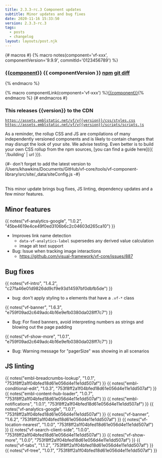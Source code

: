 ```yaml
---
title: 2.3.3-rc.3 Component updates
subtitle: Minor updates and bug fixes
date: 2020-11-16 15:33:50
version: 2.3.3-rc.3
tags:
  - posts
  - changelog
layout: layouts/post.njk
---
```


{# macros #}
{% macro notes(component='vf-xxx', componentVersion='9.9.9', commitId='0123456789') %}

### [{{component}}](https://latest.visual-framework.dev/components/{{component}}/) <span class="vf-badge">{{ componentVersion }}</span> <a href="https://www.npmjs.com/package/@visual-framework/{{component}}/v/{{componentVersion}}" class="vf-badge">npm</a> <a href="https://github.com/visual-framework/vf-core/commit/{{commitId}}" class="vf-badge">git diff</a>

{% endmacro %}

{% macro componentLink(component='vf-xxx') %}[{{component}}](https://latest.visual-framework.dev/components/{{component}}/){% endmacro %}
{# endmacros #}

<div class="vf-box vf-box-theme--tertiary vf-box--easy">
<h3 class="vf-box__heading">
This releases {{version}} to the CDN
</h3>
<div class="vf-box__text">

[`https://assets.emblstatic.net/vf/v{{version}}/css/styles.css`](https://assets.emblstatic.net/vf/v{{version}}/css/styles.css) <br/>
[`https://assets.emblstatic.net/vf/v{{version}}/scripts/scripts.js`](https://assets.emblstatic.net/vf/v{{version}}/scripts/scripts.js)

As a reminder, the rollup CSS and JS are compilations of many independently versioned components and is likely to contain changes that may disrupt the look of your site. We advise testing. Even better is to build your own CSS rollup from the npm sources, [you can find a guide here]({{ '/building' | url }}).

{#- don't forget to add the latest version to /Users/khawkins/Documents/GitHub/vf-core/tools/vf-component-library/src/site/_data/siteConfig.js -#}

</div>
</div>

<br/>This minor update brings bug fixes, JS linting, dependency updates and a few minor features.

## Minor features

{{ notes("vf-analytics-google", "1.0.2", "45be4619e4ce49f0ed3106b6c2c04603d265ca10") }}

* Improves link name detection
  * `data-vf-analytics-label` supersedes any derived value calculation
  * image alt text support
* Bug: Issue when tracking image interactions
  * https://github.com/visual-framework/vf-core/issues/887

## Bug fixes

{{ notes("vf-intro", "1.4.2", "c27fa46e01d9826dd9cf9e93d14597bf0dbfb5de") }}

* bug: don't apply styling to `a` elements that have a `.vf-*` class

{{ notes("vf-banner", "1.6.3", "e759f09ad2c649adc4b16e9efb0380da028ff7c7") }}

* Bug: For fixed banners, avoid interpreting numbers as strings and blowing out the page padding

{{ notes("vf-show-more", "1.0.1", "e759f09ad2c649adc4b16e9efb0380da028ff7c7") }}

* Bug: Warning message for "pagerSize" was showing in all scenarios

## JS linting

{{ notes("embl-breadcrumbs-lookup", "1.0.1", "753f8ff2a1f04bfed18d61e056d4e11e1dd507af") }}
{{ notes("embl-conditional-edit", "1.0.3", "753f8ff2a1f04bfed18d61e056d4e11e1dd507af") }}
{{ notes("embl-content-hub-loader", "1.0.7", "753f8ff2a1f04bfed18d61e056d4e11e1dd507af") }}
{{ notes("embl-notifications", "1.0.1", "753f8ff2a1f04bfed18d61e056d4e11e1dd507af") }}
{{ notes("vf-analytics-google", "1.0.1", "753f8ff2a1f04bfed18d61e056d4e11e1dd507af") }}
{{ notes("vf-banner", "1.6.2", "753f8ff2a1f04bfed18d61e056d4e11e1dd507af") }}
{{ notes("vf-location-nearest", "1.0.0", "753f8ff2a1f04bfed18d61e056d4e11e1dd507af") }}
{{ notes("vf-search-client-side", "1.0.0", "753f8ff2a1f04bfed18d61e056d4e11e1dd507af") }}
{{ notes("vf-show-more", "1.0.0", "753f8ff2a1f04bfed18d61e056d4e11e1dd507af") }}
{{ notes("vf-tabs", "1.1.2", "753f8ff2a1f04bfed18d61e056d4e11e1dd507af") }}
{{ notes("vf-tree", "1.0.1", "753f8ff2a1f04bfed18d61e056d4e11e1dd507af") }}

